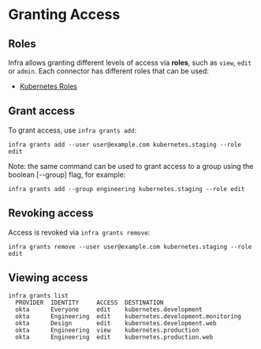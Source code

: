# Granting Access

## Roles

Infra allows granting different levels of access via **roles**, such as `view`, `edit` or `admin`. Each connector has different roles that can be used:

- [Kubernetes Roles](../connectors/kubernetes.md#roles)

## Grant access

To grant access, use `infra grants add`:

```
infra grants add --user user@example.com kubernetes.staging --role edit
```

Note: the same command can be used to grant access to a group using the boolean [--group] flag, for example:

```
infra grants add --group engineering kubernetes.staging --role edit
```

## Revoking access

Access is revoked via `infra grants remove`:

```
infra grants remove --user user@example.com kubernetes.staging --role edit
```

## Viewing access

```
infra grants list
  PROVIDER  IDENTITY     ACCESS  DESTINATION                   
  okta      Everyone     edit    kubernetes.development
  okta      Engineering  edit    kubernetes.development.monitoring  
  okta      Design       edit    kubernetes.development.web 
  okta      Engineering  view    kubernetes.production
  okta      Engineering  edit    kubernetes.production.web
```
